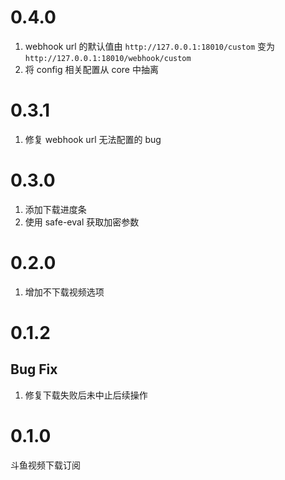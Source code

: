 # 0.4.0

1. webhook url 的默认值由 `http://127.0.0.1:18010/custom` 变为 `http://127.0.0.1:18010/webhook/custom`
2. 将 config 相关配置从 core 中抽离

# 0.3.1

1. 修复 webhook url 无法配置的 bug

# 0.3.0

1. 添加下载进度条
2. 使用 safe-eval 获取加密参数

# 0.2.0

1. 增加不下载视频选项

# 0.1.2

## Bug Fix

1. 修复下载失败后未中止后续操作

# 0.1.0

斗鱼视频下载订阅
